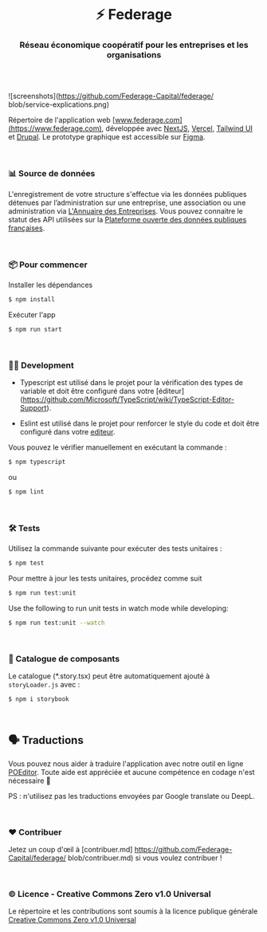 <h1 align="center">⚡️ Federage </h1>
<h3 align="center">Réseau économique coopératif pour les entreprises et les organisations</h3>

<br />
<br />

![screenshots](https://github.com/Federage-Capital/federage/
blob/service-explications.png)

Répertoire de l'application web [www.federage.com](https://www.federage.com), développée avec [NextJS](https://nextjs.org), [Vercel](https://vercel.com/), [Tailwind UI](https://tailwindui.com) et [Drupal](https://www.drupal.fr).
Le prototype graphique est accessible sur [Figma](https://www.figma.com/file/FFzOOljdqiP0m87N3M63Um/%E2%82%A3---Pages-d'application-05_06_23?type=design&t=SaUKlItFMk17KPmg-6).

<br />

### 📊 Source de données

L'enregistrement de votre structure s'effectue via les données publiques détenues par l’administration sur une entreprise, une association ou une administration via [L'Annuaire des Entreprises](https://annuaire-entreprises.data.gouv.fr). Vous pouvez connaitre le statut des API utilisées sur la [Plateforme ouverte des données publiques françaises](https://annuaire-entreprises.data.gouv.fr/donnees/api).

<br />

### 📦 Pour commencer

Installer les dépendances

```bash
$ npm install
```

Exécuter l'app

```bash
$ npm run start
```


<br />

### 🧑‍💻 Development

- Typescript est utilisé dans le projet pour la vérification des types de variable et doit être configuré dans votre [éditeur] (https://github.com/Microsoft/TypeScript/wiki/TypeScript-Editor-Support).

- Eslint est utilisé dans le projet pour renforcer le style du code et doit être configuré dans votre [editeur](https://eslint.org/docs/latest/use/integrations).

Vous pouvez le vérifier manuellement en exécutant la commande :

```bash
$ npm typescript
```

ou

```bash
$ npm lint
```


<br />

### 🛠 Tests

Utilisez la commande suivante pour exécuter des tests unitaires :

```bash
$ npm test
```

Pour mettre à jour les tests unitaires, procédez comme suit

```bash
$ npm run test:unit
```

Use the following to run unit tests in watch mode while developing:

```bash
$ npm run test:unit --watch
```

<br />

### 🎨 Catalogue de composants

Le catalogue (\*.story.tsx) peut être automatiquement ajouté à `storyLoader.js` avec :

```bash
$ npm i storybook
```

<br />

## 🗣 Traductions

Vous pouvez nous aider à traduire l'application avec notre outil en ligne [POEditor](https://poeditor.com/join/project/q1pgSpLjPn). Toute aide est appréciée et aucune compétence en codage n'est nécessaire 🤗

PS : n'utilisez pas les traductions envoyées par Google translate ou DeepL.


<br />

### ❤️ Contribuer

Jetez un coup d'œil à [contribuer.md] https://github.com/Federage-Capital/federage/
blob/contribuer.md) si vous voulez contribuer !

<br />

### ©️ Licence - Creative Commons Zero v1.0 Universal

Le répertoire et les contributions sont soumis à la licence publique générale [Creative Commons Zero v1.0 Universal](https://github.com/Federage-Capital/federage/blob/main/LICENSE)
